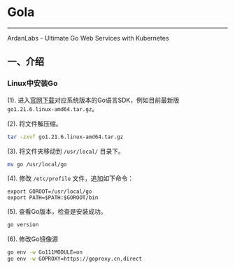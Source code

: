 # Gola

---
ArdanLabs - Ultimate Go Web Services with Kubernetes

## 一、介绍

### Linux中安装Go

(1). 进入[官网下载](https://go.dev/dl)对应系统版本的Go语言SDK，例如目前最新版 `go1.21.6.linux-amd64.tar.gz`。

(2). 将文件解压缩。
```bash
tar -zxvf go1.21.6.linux-amd64.tar.gz
```

(3). 将文件夹移动到 `/usr/local/` 目录下。
```bash
mv go /usr/local/go
```

(4). 修改 `/etc/profile` 文件，追加如下命令：
```
export GOROOT=/usr/local/go
export PATH=$PATH:$GOROOT/bin
```

(5). 查看Go版本，检查是安装成功。
```bash
go version
```

(6). 修改Go镜像源
```bash
go env -w Go111MODULE=on
go env -w GOPROXY=https://goproxy.cn,direct
```